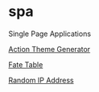 # spa
Single Page Applications

[Action Theme Generator](ActionTheme.html)

[Fate Table](MythicFate.html)

[Random IP Address](RandomIP.html)
